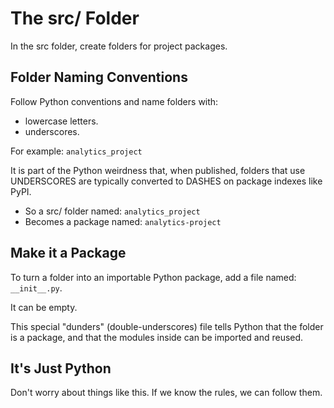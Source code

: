 # The src/ Folder

In the src folder, create folders for project packages. 

## Folder Naming Conventions

Follow Python conventions and name folders with: 

- lowercase letters.
- underscores. 

For example: `analytics_project`

It is part of the Python weirdness that, when published, folders that use UNDERSCORES are typically converted to DASHES on package indexes like PyPI. 

- So a src/ folder named:  `analytics_project`
- Becomes a package named: `analytics-project`

## Make it a Package

To turn a folder into an importable Python package, add a file named: `__init__.py`.

It can be empty.

This special "dunders" (double-underscores) file tells Python that the folder is a package, and that the modules inside can be imported and reused.

## It's Just Python

Don't worry about things like this.
If we know the rules, we can follow them.
